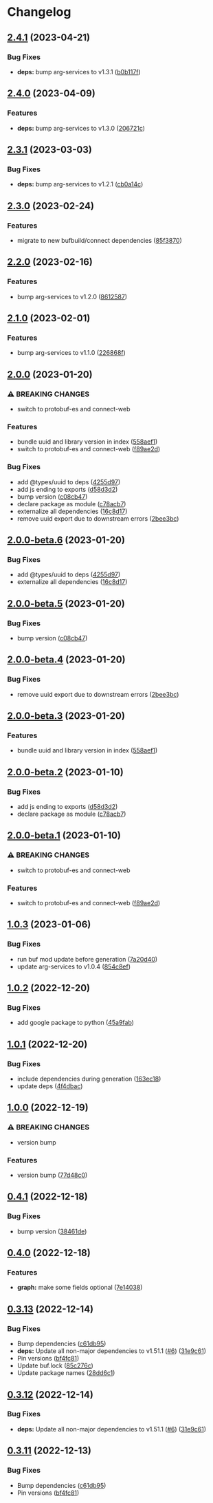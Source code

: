 # Changelog

## [2.4.1](https://github.com/recap-utr/arg-services-typescript/compare/v2.4.0...v2.4.1) (2023-04-21)


### Bug Fixes

* **deps:** bump arg-services to v1.3.1 ([b0b117f](https://github.com/recap-utr/arg-services-typescript/commit/b0b117f60810bd44eed12b53300bd73ea97bd4bc))

## [2.4.0](https://github.com/recap-utr/arg-services-typescript/compare/v2.3.1...v2.4.0) (2023-04-09)


### Features

* **deps:** bump arg-services to v1.3.0 ([206721c](https://github.com/recap-utr/arg-services-typescript/commit/206721c8205706b1743e9f1a20951a02485616c1))

## [2.3.1](https://github.com/recap-utr/arg-services-typescript/compare/v2.3.0...v2.3.1) (2023-03-03)


### Bug Fixes

* **deps:** bump arg-services to v1.2.1 ([cb0a14c](https://github.com/recap-utr/arg-services-typescript/commit/cb0a14cdf30b3c3bcc95a6c941fcc13a4a38fa00))

## [2.3.0](https://github.com/recap-utr/arg-services-typescript/compare/v2.2.0...v2.3.0) (2023-02-24)


### Features

* migrate to new bufbuild/connect dependencies ([85f3870](https://github.com/recap-utr/arg-services-typescript/commit/85f3870cb31b0fb1fd796ae65439c8914f31aab1))

## [2.2.0](https://github.com/recap-utr/arg-services-typescript/compare/v2.1.0...v2.2.0) (2023-02-16)


### Features

* bump arg-services to v1.2.0 ([8612587](https://github.com/recap-utr/arg-services-typescript/commit/8612587965eccbea62045386e130707fba6901a5))

## [2.1.0](https://github.com/recap-utr/arg-services-typescript/compare/v2.0.0...v2.1.0) (2023-02-01)


### Features

* bump arg-services to v1.1.0 ([226868f](https://github.com/recap-utr/arg-services-typescript/commit/226868fb6c3fd56acb8881a84cb23927d7f84cf6))

## [2.0.0](https://github.com/recap-utr/arg-services-typescript/compare/v1.0.3...v2.0.0) (2023-01-20)


### ⚠ BREAKING CHANGES

* switch to protobuf-es and connect-web

### Features

* bundle uuid and library version in index ([558aef1](https://github.com/recap-utr/arg-services-typescript/commit/558aef1ee8cc1bc1bb029ef737802379ff4ffab1))
* switch to protobuf-es and connect-web ([f89ae2d](https://github.com/recap-utr/arg-services-typescript/commit/f89ae2d42b68f344f86f6e1f78b084baace14929))


### Bug Fixes

* add @types/uuid to deps ([4255d97](https://github.com/recap-utr/arg-services-typescript/commit/4255d975f111ff0cc88fd363b6d0f77b21277342))
* add js ending to exports ([d58d3d2](https://github.com/recap-utr/arg-services-typescript/commit/d58d3d2fa1414d2557cb262abeebcd0a636b58d4))
* bump version ([c08cb47](https://github.com/recap-utr/arg-services-typescript/commit/c08cb47a7473c00826cecb2bb30393268ad59365))
* declare package as module ([c78acb7](https://github.com/recap-utr/arg-services-typescript/commit/c78acb7900183cb9506bf0fca736bceb48ec201c))
* externalize all dependencies ([16c8d17](https://github.com/recap-utr/arg-services-typescript/commit/16c8d1713dc436d92d2488e11cb9e0d0e355a737))
* remove uuid export due to downstream errors ([2bee3bc](https://github.com/recap-utr/arg-services-typescript/commit/2bee3bc408a1782cf3a7ad6d917373362c3e9ffe))

## [2.0.0-beta.6](https://github.com/recap-utr/arg-services-typescript/compare/v2.0.0-beta.5...v2.0.0-beta.6) (2023-01-20)


### Bug Fixes

* add @types/uuid to deps ([4255d97](https://github.com/recap-utr/arg-services-typescript/commit/4255d975f111ff0cc88fd363b6d0f77b21277342))
* externalize all dependencies ([16c8d17](https://github.com/recap-utr/arg-services-typescript/commit/16c8d1713dc436d92d2488e11cb9e0d0e355a737))

## [2.0.0-beta.5](https://github.com/recap-utr/arg-services-typescript/compare/v2.0.0-beta.4...v2.0.0-beta.5) (2023-01-20)


### Bug Fixes

* bump version ([c08cb47](https://github.com/recap-utr/arg-services-typescript/commit/c08cb47a7473c00826cecb2bb30393268ad59365))

## [2.0.0-beta.4](https://github.com/recap-utr/arg-services-typescript/compare/v2.0.0-beta.3...v2.0.0-beta.4) (2023-01-20)


### Bug Fixes

* remove uuid export due to downstream errors ([2bee3bc](https://github.com/recap-utr/arg-services-typescript/commit/2bee3bc408a1782cf3a7ad6d917373362c3e9ffe))

## [2.0.0-beta.3](https://github.com/recap-utr/arg-services-typescript/compare/v2.0.0-beta.2...v2.0.0-beta.3) (2023-01-20)


### Features

* bundle uuid and library version in index ([558aef1](https://github.com/recap-utr/arg-services-typescript/commit/558aef1ee8cc1bc1bb029ef737802379ff4ffab1))

## [2.0.0-beta.2](https://github.com/recap-utr/arg-services-typescript/compare/v2.0.0-beta.1...v2.0.0-beta.2) (2023-01-10)


### Bug Fixes

* add js ending to exports ([d58d3d2](https://github.com/recap-utr/arg-services-typescript/commit/d58d3d2fa1414d2557cb262abeebcd0a636b58d4))
* declare package as module ([c78acb7](https://github.com/recap-utr/arg-services-typescript/commit/c78acb7900183cb9506bf0fca736bceb48ec201c))

## [2.0.0-beta.1](https://github.com/recap-utr/arg-services-typescript/compare/v1.0.3...v2.0.0-beta.1) (2023-01-10)


### ⚠ BREAKING CHANGES

* switch to protobuf-es and connect-web

### Features

* switch to protobuf-es and connect-web ([f89ae2d](https://github.com/recap-utr/arg-services-typescript/commit/f89ae2d42b68f344f86f6e1f78b084baace14929))

## [1.0.3](https://github.com/recap-utr/arg-services-typescript/compare/v1.0.2...v1.0.3) (2023-01-06)


### Bug Fixes

* run buf mod update before generation ([7a20d40](https://github.com/recap-utr/arg-services-typescript/commit/7a20d40026bb5c342377ea20a2584e77ead0539b))
* update arg-services to v1.0.4 ([854c8ef](https://github.com/recap-utr/arg-services-typescript/commit/854c8ef80da29f7bdfa54ce4d3841e5f3a7ce8bd))

## [1.0.2](https://github.com/recap-utr/arg-services/compare/v1.0.1...v1.0.2) (2022-12-20)


### Bug Fixes

* add google package to python ([45a9fab](https://github.com/recap-utr/arg-services/commit/45a9fab52c7e19c993ea5702c5cafbf4af00dbf7))

## [1.0.1](https://github.com/recap-utr/arg-services/compare/v1.0.0...v1.0.1) (2022-12-20)


### Bug Fixes

* include dependencies during generation ([163ec18](https://github.com/recap-utr/arg-services/commit/163ec1803fa984398019e6d42bb1a73338321d02))
* update deps ([4f4dbac](https://github.com/recap-utr/arg-services/commit/4f4dbacf0d6dd20a3dd8d8021dbe371aa79cdfc2))

## [1.0.0](https://github.com/recap-utr/arg-services/compare/v0.4.1...v1.0.0) (2022-12-19)


### ⚠ BREAKING CHANGES

* version bump

### Features

* version bump ([77d48c0](https://github.com/recap-utr/arg-services/commit/77d48c0273e1103c0998b8e7b83229c0719b5881))

## [0.4.1](https://github.com/recap-utr/arg-services/compare/v0.4.0...v0.4.1) (2022-12-18)


### Bug Fixes

* bump version ([38461de](https://github.com/recap-utr/arg-services/commit/38461de60e2d61d79dde1c37e30f89af792247ed))

## [0.4.0](https://github.com/recap-utr/arg-services/compare/v0.3.13...v0.4.0) (2022-12-18)


### Features

* **graph:** make some fields optional ([7e14038](https://github.com/recap-utr/arg-services/commit/7e14038abcce4c0e9b8f56c16671e49fb6d94b04))

## [0.3.13](https://github.com/recap-utr/arg-services/compare/v0.3.12...v0.3.13) (2022-12-14)


### Bug Fixes

* Bump dependencies ([c61db95](https://github.com/recap-utr/arg-services/commit/c61db9546a8722341565c50b28aa0b7e2d874d0d))
* **deps:** Update all non-major dependencies to v1.51.1 ([#6](https://github.com/recap-utr/arg-services/issues/6)) ([31e9c61](https://github.com/recap-utr/arg-services/commit/31e9c61753c65073694d121fbde6e7e468930f56))
* Pin versions ([bf4fc81](https://github.com/recap-utr/arg-services/commit/bf4fc819e45febdef73a44f8568d0d76a8f3139b))
* Update buf.lock ([85c276c](https://github.com/recap-utr/arg-services/commit/85c276c206abb132d6b704bc5491a84c37a39ca9))
* Update package names ([28dd6c1](https://github.com/recap-utr/arg-services/commit/28dd6c1908cbe2e436b1257b5fa5dee5bef561ba))

## [0.3.12](https://github.com/recap-utr/arg-services/compare/arg-services-v0.3.11...arg-services-v0.3.12) (2022-12-14)


### Bug Fixes

* **deps:** Update all non-major dependencies to v1.51.1 ([#6](https://github.com/recap-utr/arg-services/issues/6)) ([31e9c61](https://github.com/recap-utr/arg-services/commit/31e9c61753c65073694d121fbde6e7e468930f56))

## [0.3.11](https://github.com/recap-utr/arg-services/compare/arg-services-v0.3.10...arg-services-v0.3.11) (2022-12-13)


### Bug Fixes

* Bump dependencies ([c61db95](https://github.com/recap-utr/arg-services/commit/c61db9546a8722341565c50b28aa0b7e2d874d0d))
* Pin versions ([bf4fc81](https://github.com/recap-utr/arg-services/commit/bf4fc819e45febdef73a44f8568d0d76a8f3139b))
